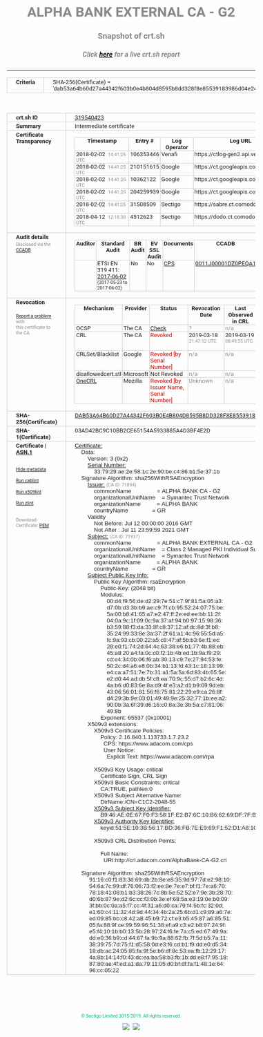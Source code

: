 # ALPHA BANK EXTERNAL CA - G2
### Snapshot of crt.sh
##### Click [here](https://crt.sh/?q=DAB53A64B60D27A44342F603B0E4B804D8595B8DD328F8E85539183986D04E24) for a live crt.sh report

---
<!DOCTYPE HTML PUBLIC "-//W3C//DTD HTML 4.0 Transitional//EN">
<HTML>
<HEAD>
  <META http-equiv="Content-Type" content="text/html; charset=UTF-8">
  <TITLE>crt.sh | dab53a64b60d27a44342f603b0e4b804d8595b8dd328f8e85539183986d04e24</TITLE>
  <META name="description" content="Free CT Log Certificate Search Tool from Sectigo (formerly Comodo CA)">
  <META name="keywords" content="crt.sh, CT, Certificate Transparency, Certificate Search, SSL Certificate, Sectigo, Comodo CA">
  <LINK href="//fonts.googleapis.com/css?family=Roboto+Mono|Roboto:400,400i,700,700i" rel="stylesheet">
  <STYLE type="text/css">
    a {
      white-space: nowrap;
    }
    body {
      color: #888888;
      font: 12pt Roboto, sans-serif;
      padding-top: 10px;
      text-align: center
    }
    form {
      margin: 0px
    }
    span {
      border-radius: 10px
    }
    span.heading {
      color: #888888;
      font: 12pt Roboto, sans-serif
    }
    span.title {
      background-color: #00B373;
      color: #FFFFFF;
      font: bold 18pt Roboto, sans-serif;
      padding: 0px 5px
    }
    span.text {
      color: #888888;
      font: 10pt Roboto, sans-serif
    }
    span.whiteongrey {
      background-color: #D9D9D6;
      color: #FFFFFF;
      font: bold 18pt Roboto, sans-serif;
      padding: 0px 5px
    }
    table {
      border-collapse: collapse;
      color: #222222;
      font: 10pt Roboto, sans-serif;
      margin-left: auto;
      margin-right: auto
    }
    table.options {
      border: none;
      margin-left: 10px
    }
    td, th {
      border: 1px solid #CCCCCC;
      padding: 0px 2px;
      text-align: left;
      vertical-align: top
    }
    td.outer, th.outer {
      border: 1px solid #CCCCCC;
      padding: 2px 20px;
      text-align: left
    }
    th.heading {
      color: #888888;
      font: bold italic 12pt Roboto, sans-serif;
      padding: 20px 0px 0px;
      text-align: center
    }
    th.options, td.options {
      border: none;
      vertical-align: middle
    }
    td.text {
      font: 10pt "Roboto Mono", sans-serif;
      padding: 2px 20px
    }
    td.heading {
      border: none;
      color: #888888;
      font: 12pt Roboto, sans-serif;
      padding-top: 20px;
      text-align: center
    }
    table.lint td, th {
      text-align: center
    }
    .button {
      background-color: #00B373;
      border-radius: 10px;
      color: #FFFFFF;
      font: bold 13pt Roboto, sans-serif
    }
    .copyright {
      font: 8pt Roboto, sans-serif;
      color: #00B373
    }
    .input {
      border: 1px solid #888888;
      font-weight: bold;
      text-align: center
    }
    .small {
      font: 8pt Roboto, sans-serif;
      color: #888888
    }
    .error {
      background-color: #FFDFDF;
      color: #CC0000;
      font-weight: bold
    }
    .fatal {
      background-color: #0000AA;
      color: #FFFFFF;
      font-weight: bold
    }
    .notice {
      background-color: #FFFFDF;
      color: #606000
    }
    .warning {
      background-color: #FFEFDF;
      color: #DF6000
    }
  </STYLE>
</HEAD>
<BODY>

<TABLE>
  <TR>
    <TH class="outer">Criteria</TH>
    <TD class="outer">SHA-256(Certificate) = 'dab53a64b60d27a44342f603b0e4b804d8595b8dd328f8e85539183986d04e24'</TD>
  </TR>
</TABLE>
<BR>
<TABLE>
  <TR>
    <TH class="outer">crt.sh ID</TH>
    <TD class="outer"><A href="?id=319540423">319540423</A></TD>
  </TR>
  <TR>
    <TH class="outer">Summary</TH>
    <TD class="outer">Intermediate certificate</TD>
  </TR>
  <TR>
    <TH class="outer">Certificate<BR>Transparency</TH>
    <TD class="outer">
<TABLE class="options" style="margin-left:0px">
  <TR>
    <TH>Timestamp</TH>
    <TH>Entry #</TH>
    <TH>Log Operator</TH>
    <TH>Log URL</TH>
  </TR>
  <TR>
    <TD>2018-02-02&nbsp; <FONT class="small">14:41:25 UTC</FONT></TD>
    <TD>106353446</TD>
    <TD>Venafi</TD>
    <TD>https://ctlog-gen2.api.venafi.com</TD>
  </TR>
  <TR>
    <TD>2018-02-02&nbsp; <FONT class="small">14:41:25 UTC</FONT></TD>
    <TD>210151615</TD>
    <TD>Google</TD>
    <TD>https://ct.googleapis.com/pilot</TD>
  </TR>
  <TR>
    <TD>2018-02-02&nbsp; <FONT class="small">14:41:25 UTC</FONT></TD>
    <TD>10362122</TD>
    <TD>Google</TD>
    <TD>https://ct.googleapis.com/skydiver</TD>
  </TR>
  <TR>
    <TD>2018-02-02&nbsp; <FONT class="small">14:41:25 UTC</FONT></TD>
    <TD>204259939</TD>
    <TD>Google</TD>
    <TD>https://ct.googleapis.com/rocketeer</TD>
  </TR>
  <TR>
    <TD>2018-02-02&nbsp; <FONT class="small">14:41:25 UTC</FONT></TD>
    <TD>31508509</TD>
    <TD>Sectigo</TD>
    <TD>https://sabre.ct.comodo.com</TD>
  </TR>
  <TR>
    <TD>2018-04-12&nbsp; <FONT class="small">12:18:38 UTC</FONT></TD>
    <TD>4512623</TD>
    <TD>Sectigo</TD>
    <TD>https://dodo.ct.comodo.com</TD>
  </TR>
</TABLE>
    </TD>
  </TR>
  <TR>
    <TH class="outer">Audit details<BR>
      <DIV class="small" style="padding-top:3px">Disclosed via the
        <A href="//ccadb-public.secure.force.com/mozilla/PublicAllIntermediateCerts" target="_blank">CCADB</A></DIV>
    </TH>
    <TD class="outer">
<TABLE class="options" style="margin-left:0px">
  <TR>
    <TH>Auditor</TH>
    <TH>Standard Audit</TH>
    <TH>BR Audit</TH>
    <TH>EV SSL Audit</TH>
    <TH>Documents</TH>
    <TH>CCADB</TH>
    <TH>Root Owner / Certificate</TH>
  </TR>
  <TR>
    <TD style="vertical-align:middle"></TD>
    <TD>ETSI EN 319 411:
      <A href="https://bug1435436.bmoattachments.org/attachment.cgi?id=8948020" target="_blank">2017-06-02</A>
      <BR><FONT style="font-size:8pt">(2017-05-23 to 2017-06-02)</FONT></TD>
    <TD>No    <TD>No    <TD>
      <A href="https://www.symantec.com/content/en/us/about/media/repository/stn-cp.pdf" target="blank">CPS</A>
    </TD>
    <TD><A href="//ccadb.force.com/0011J00001DZ0PEQA1" target="_blank">0011J00001DZ0PEQA1</A></TD>
    <TD><A href="/?id=68409">DigiCert</A></TD>
  </TR>
</TABLE>
    </TD>
  </TR>
  <TR>
    <TH class="outer">Revocation<BR><BR>
      <DIV class="small" style="padding-top:3px"><A href="?id=319540423&opt=problemreporting">Report a problem</A> with<BR>this certificate to the CA</DIV></TH>
    <TD class="outer">
      <TABLE class="options" style="margin-left:0px">
        <TR>
          <TH>Mechanism</TH>
          <TH>Provider</TH>
          <TH>Status</TH>
          <TH>Revocation Date</TH>
          <TH>Last Observed in CRL</TH>
          <TH>Last Checked <SPAN style="color:#CC0000;vertical-align:middle;font-size:70%;font-weight:normal">(Error)</SPAN></TH>
        </TR>
        <TR>
          <TD>OCSP</TD>
          <TD>The CA</TD>
          <TD><A href="?id=319540423&opt=ocsp">Check</A></TD>
          <TD><SPAN style="color:#888888">?</SPAN></TD>
          <TD><SPAN style="color:#888888">n/a</SPAN></TD>
          <TD><SPAN style="color:#888888">?</SPAN></TD>
        </TR>
        <TR>
          <TD>CRL</TD>
          <TD>The CA</TD>
          <TD><SPAN style="color:#CC0000">Revoked</SPAN></TD><TD>2019-03-18&nbsp; <FONT class="small">21:47:12 UTC</FONT></TD><TD>2019-03-19&nbsp; <FONT class="small">08:49:35 UTC</FONT></TD><TD>2019-12-04&nbsp; <FONT class="small">16:43:52 UTC</FONT></TD>
        </TR>
        <TR>
          <TD>CRLSet/Blacklist</TD>
          <TD>Google</TD>
          <TD><SPAN style="color:#CC0000">Revoked [by Serial Number]</SPAN></TD>
          <TD><SPAN style="color:#888888">n/a</SPAN></TD>
          <TD><SPAN style="color:#888888">n/a</SPAN></TD>
          <TD><SPAN style="color:#888888">n/a</SPAN></TD>
        </TR>
        <TR>
          <TD>disallowedcert.stl</TD>
          <TD>Microsoft</TD>
          <TD>Not Revoked</TD>
          <TD><SPAN style="color:#888888">n/a</SPAN></TD>
          <TD><SPAN style="color:#888888">n/a</SPAN></TD>
          <TD><SPAN style="color:#888888">n/a</SPAN></TD>
        </TR>
        <TR>
          <TD><A href="/mozilla-onecrl" target="_blank">OneCRL</A></TD>
          <TD>Mozilla</TD>
          <TD><SPAN style="color:#CC0000">Revoked [by Issuer Name, Serial Number]</SPAN></TD><TD><SPAN style="color:#888888">Unknown</SPAN></TD>
          <TD><SPAN style="color:#888888">n/a</SPAN></TD>
          <TD><SPAN style="color:#888888">n/a</SPAN></TD>
        </TR>
      </TABLE>
    </TD>
  </TR>
  <TR>
    <TH class="outer">SHA-256(Certificate)</TH>
    <TD class="outer"><A href="//censys.io/certificates/dab53a64b60d27a44342f603b0e4b804d8595b8dd328f8e85539183986d04e24">DAB53A64B60D27A44342F603B0E4B804D8595B8DD328F8E85539183986D04E24</A></TD>
  </TR>
  <TR>
    <TH class="outer">SHA-1(Certificate)</TH>
    <TD class="outer">03AD42BC9C10BB2CE65154A5933885A4D3BF4E2D</TD>
  </TR>
  <TR>
    <TH class="outer">Certificate | <A href="?asn1=319540423">ASN.1</A>
      <SPAN class="small"><BR>
      <BR><BR><A href="?id=319540423&opt=nometadata">Hide metadata</A>
      <BR><BR><A href="?id=319540423&opt=cablint">Run cablint</A>
      <BR><BR><A href="?id=319540423&opt=x509lint">Run x509lint</A>
      <BR><BR><A href="?id=319540423&opt=zlint">Run zlint</A>
      <BR><BR><BR>Download Certificate: <A href="?d=319540423">PEM</A>
      </SPAN>
    </TH>
    <TD class="text"><A href="?d=319540423">Certificate:</A><BR>&nbsp;&nbsp;&nbsp;&nbsp;Data:<BR>&nbsp;&nbsp;&nbsp;&nbsp;&nbsp;&nbsp;&nbsp;&nbsp;Version:&nbsp;3&nbsp;(0x2)<BR>&nbsp;&nbsp;&nbsp;&nbsp;&nbsp;&nbsp;&nbsp;&nbsp;<A href="?serial=337929ae2e581c2e90bec486b15e371b">Serial&nbsp;Number:</A><BR>&nbsp;&nbsp;&nbsp;&nbsp;&nbsp;&nbsp;&nbsp;&nbsp;&nbsp;&nbsp;&nbsp;&nbsp;33:79:29:ae:2e:58:1c:2e:90:be:c4:86:b1:5e:37:1b<BR>&nbsp;&nbsp;&nbsp;&nbsp;Signature&nbsp;Algorithm:&nbsp;sha256WithRSAEncryption<BR>&nbsp;&nbsp;&nbsp;&nbsp;&nbsp;&nbsp;&nbsp;&nbsp;<A href="?caid=71894">Issuer:</A> <SPAN class="small">(CA ID: 71894)</SPAN><BR>&nbsp;&nbsp;&nbsp;&nbsp;&nbsp;&nbsp;&nbsp;&nbsp;&nbsp;&nbsp;&nbsp;&nbsp;commonName&nbsp;&nbsp;&nbsp;&nbsp;&nbsp;&nbsp;&nbsp;&nbsp;&nbsp;&nbsp;&nbsp;&nbsp;&nbsp;&nbsp;&nbsp;&nbsp;=&nbsp;ALPHA&nbsp;BANK&nbsp;CA&nbsp;-&nbsp;G2<BR>&nbsp;&nbsp;&nbsp;&nbsp;&nbsp;&nbsp;&nbsp;&nbsp;&nbsp;&nbsp;&nbsp;&nbsp;organizationalUnitName&nbsp;&nbsp;&nbsp;&nbsp;=&nbsp;Symantec&nbsp;Trust&nbsp;Network<BR>&nbsp;&nbsp;&nbsp;&nbsp;&nbsp;&nbsp;&nbsp;&nbsp;&nbsp;&nbsp;&nbsp;&nbsp;organizationName&nbsp;&nbsp;&nbsp;&nbsp;&nbsp;&nbsp;&nbsp;&nbsp;&nbsp;&nbsp;=&nbsp;ALPHA&nbsp;BANK<BR>&nbsp;&nbsp;&nbsp;&nbsp;&nbsp;&nbsp;&nbsp;&nbsp;&nbsp;&nbsp;&nbsp;&nbsp;countryName&nbsp;&nbsp;&nbsp;&nbsp;&nbsp;&nbsp;&nbsp;&nbsp;&nbsp;&nbsp;&nbsp;&nbsp;&nbsp;&nbsp;&nbsp;=&nbsp;GR<BR>&nbsp;&nbsp;&nbsp;&nbsp;&nbsp;&nbsp;&nbsp;&nbsp;Validity<BR>&nbsp;&nbsp;&nbsp;&nbsp;&nbsp;&nbsp;&nbsp;&nbsp;&nbsp;&nbsp;&nbsp;&nbsp;Not&nbsp;Before:&nbsp;Jul&nbsp;12&nbsp;00:00:00&nbsp;2016&nbsp;GMT<BR>&nbsp;&nbsp;&nbsp;&nbsp;&nbsp;&nbsp;&nbsp;&nbsp;&nbsp;&nbsp;&nbsp;&nbsp;Not&nbsp;After&nbsp;:&nbsp;Jul&nbsp;11&nbsp;23:59:59&nbsp;2021&nbsp;GMT<BR>&nbsp;&nbsp;&nbsp;&nbsp;&nbsp;&nbsp;&nbsp;&nbsp;<A href="?caid=71937">Subject:</A> <SPAN class="small">(CA ID: 71937)</SPAN><BR>&nbsp;&nbsp;&nbsp;&nbsp;&nbsp;&nbsp;&nbsp;&nbsp;&nbsp;&nbsp;&nbsp;&nbsp;commonName&nbsp;&nbsp;&nbsp;&nbsp;&nbsp;&nbsp;&nbsp;&nbsp;&nbsp;&nbsp;&nbsp;&nbsp;&nbsp;&nbsp;&nbsp;&nbsp;=&nbsp;ALPHA&nbsp;BANK&nbsp;EXTERNAL&nbsp;CA&nbsp;-&nbsp;G2<BR>&nbsp;&nbsp;&nbsp;&nbsp;&nbsp;&nbsp;&nbsp;&nbsp;&nbsp;&nbsp;&nbsp;&nbsp;organizationalUnitName&nbsp;&nbsp;&nbsp;&nbsp;=&nbsp;Class&nbsp;2&nbsp;Managed&nbsp;PKI&nbsp;Individual&nbsp;Subscriber&nbsp;CA<BR>&nbsp;&nbsp;&nbsp;&nbsp;&nbsp;&nbsp;&nbsp;&nbsp;&nbsp;&nbsp;&nbsp;&nbsp;organizationalUnitName&nbsp;&nbsp;&nbsp;&nbsp;=&nbsp;Symantec&nbsp;Trust&nbsp;Network<BR>&nbsp;&nbsp;&nbsp;&nbsp;&nbsp;&nbsp;&nbsp;&nbsp;&nbsp;&nbsp;&nbsp;&nbsp;organizationName&nbsp;&nbsp;&nbsp;&nbsp;&nbsp;&nbsp;&nbsp;&nbsp;&nbsp;&nbsp;=&nbsp;ALPHA&nbsp;BANK<BR>&nbsp;&nbsp;&nbsp;&nbsp;&nbsp;&nbsp;&nbsp;&nbsp;&nbsp;&nbsp;&nbsp;&nbsp;countryName&nbsp;&nbsp;&nbsp;&nbsp;&nbsp;&nbsp;&nbsp;&nbsp;&nbsp;&nbsp;&nbsp;&nbsp;&nbsp;&nbsp;&nbsp;=&nbsp;GR<BR>&nbsp;&nbsp;&nbsp;&nbsp;&nbsp;&nbsp;&nbsp;&nbsp;<A href="?spkisha256=774efe9cae1e212e57237fd03269eff37644c77779537a9e52a966b7129520e8">Subject&nbsp;Public&nbsp;Key&nbsp;Info:</A><BR>&nbsp;&nbsp;&nbsp;&nbsp;&nbsp;&nbsp;&nbsp;&nbsp;&nbsp;&nbsp;&nbsp;&nbsp;Public&nbsp;Key&nbsp;Algorithm:&nbsp;rsaEncryption<BR>&nbsp;&nbsp;&nbsp;&nbsp;&nbsp;&nbsp;&nbsp;&nbsp;&nbsp;&nbsp;&nbsp;&nbsp;&nbsp;&nbsp;&nbsp;&nbsp;Public-Key:&nbsp;(2048&nbsp;bit)<BR>&nbsp;&nbsp;&nbsp;&nbsp;&nbsp;&nbsp;&nbsp;&nbsp;&nbsp;&nbsp;&nbsp;&nbsp;&nbsp;&nbsp;&nbsp;&nbsp;Modulus:<BR>&nbsp;&nbsp;&nbsp;&nbsp;&nbsp;&nbsp;&nbsp;&nbsp;&nbsp;&nbsp;&nbsp;&nbsp;&nbsp;&nbsp;&nbsp;&nbsp;&nbsp;&nbsp;&nbsp;&nbsp;00:d4:f9:56:de:d2:29:7e:51:c7:9f:81:5a:05:a3:<BR>&nbsp;&nbsp;&nbsp;&nbsp;&nbsp;&nbsp;&nbsp;&nbsp;&nbsp;&nbsp;&nbsp;&nbsp;&nbsp;&nbsp;&nbsp;&nbsp;&nbsp;&nbsp;&nbsp;&nbsp;d7:0b:d3:3b:b9:ae:c9:7f:cb:95:52:24:07:75:be:<BR>&nbsp;&nbsp;&nbsp;&nbsp;&nbsp;&nbsp;&nbsp;&nbsp;&nbsp;&nbsp;&nbsp;&nbsp;&nbsp;&nbsp;&nbsp;&nbsp;&nbsp;&nbsp;&nbsp;&nbsp;5a:00:b8:41:65:a7:e2:47:ff:2e:ed:ee:bb:11:2f:<BR>&nbsp;&nbsp;&nbsp;&nbsp;&nbsp;&nbsp;&nbsp;&nbsp;&nbsp;&nbsp;&nbsp;&nbsp;&nbsp;&nbsp;&nbsp;&nbsp;&nbsp;&nbsp;&nbsp;&nbsp;04:0a:9c:1f:09:0c:9a:37:af:94:b0:97:15:98:36:<BR>&nbsp;&nbsp;&nbsp;&nbsp;&nbsp;&nbsp;&nbsp;&nbsp;&nbsp;&nbsp;&nbsp;&nbsp;&nbsp;&nbsp;&nbsp;&nbsp;&nbsp;&nbsp;&nbsp;&nbsp;b3:59:88:f3:da:33:8f:c8:37:12:af:dc:8d:3f:b8:<BR>&nbsp;&nbsp;&nbsp;&nbsp;&nbsp;&nbsp;&nbsp;&nbsp;&nbsp;&nbsp;&nbsp;&nbsp;&nbsp;&nbsp;&nbsp;&nbsp;&nbsp;&nbsp;&nbsp;&nbsp;35:24:99:33:8e:3a:37:2f:61:a1:4c:96:55:5d:a5:<BR>&nbsp;&nbsp;&nbsp;&nbsp;&nbsp;&nbsp;&nbsp;&nbsp;&nbsp;&nbsp;&nbsp;&nbsp;&nbsp;&nbsp;&nbsp;&nbsp;&nbsp;&nbsp;&nbsp;&nbsp;fc:9a:93:cb:00:22:a5:c8:47:af:5b:b3:6e:f1:ec:<BR>&nbsp;&nbsp;&nbsp;&nbsp;&nbsp;&nbsp;&nbsp;&nbsp;&nbsp;&nbsp;&nbsp;&nbsp;&nbsp;&nbsp;&nbsp;&nbsp;&nbsp;&nbsp;&nbsp;&nbsp;28:e0:f1:74:2d:64:4c:63:38:e6:b1:77:4b:88:eb:<BR>&nbsp;&nbsp;&nbsp;&nbsp;&nbsp;&nbsp;&nbsp;&nbsp;&nbsp;&nbsp;&nbsp;&nbsp;&nbsp;&nbsp;&nbsp;&nbsp;&nbsp;&nbsp;&nbsp;&nbsp;45:a8:20:a4:fa:0c:c0:f2:1b:4b:ed:1b:9a:f9:29:<BR>&nbsp;&nbsp;&nbsp;&nbsp;&nbsp;&nbsp;&nbsp;&nbsp;&nbsp;&nbsp;&nbsp;&nbsp;&nbsp;&nbsp;&nbsp;&nbsp;&nbsp;&nbsp;&nbsp;&nbsp;cd:e4:34:0b:06:f6:ab:30:13:c9:7e:27:94:53:fe:<BR>&nbsp;&nbsp;&nbsp;&nbsp;&nbsp;&nbsp;&nbsp;&nbsp;&nbsp;&nbsp;&nbsp;&nbsp;&nbsp;&nbsp;&nbsp;&nbsp;&nbsp;&nbsp;&nbsp;&nbsp;50:2c:d4:a6:e8:0b:34:b1:13:fd:43:1c:18:13:99:<BR>&nbsp;&nbsp;&nbsp;&nbsp;&nbsp;&nbsp;&nbsp;&nbsp;&nbsp;&nbsp;&nbsp;&nbsp;&nbsp;&nbsp;&nbsp;&nbsp;&nbsp;&nbsp;&nbsp;&nbsp;e4:ca:a7:51:7e:7b:31:a1:5a:5a:6d:83:4b:65:5e:<BR>&nbsp;&nbsp;&nbsp;&nbsp;&nbsp;&nbsp;&nbsp;&nbsp;&nbsp;&nbsp;&nbsp;&nbsp;&nbsp;&nbsp;&nbsp;&nbsp;&nbsp;&nbsp;&nbsp;&nbsp;e2:d0:44:ad:db:5f:c8:ea:70:9c:55:d7:b2:6c:4d:<BR>&nbsp;&nbsp;&nbsp;&nbsp;&nbsp;&nbsp;&nbsp;&nbsp;&nbsp;&nbsp;&nbsp;&nbsp;&nbsp;&nbsp;&nbsp;&nbsp;&nbsp;&nbsp;&nbsp;&nbsp;4a:b6:d0:83:6e:8a:d9:4f:e3:a2:d1:b9:09:9d:eb:<BR>&nbsp;&nbsp;&nbsp;&nbsp;&nbsp;&nbsp;&nbsp;&nbsp;&nbsp;&nbsp;&nbsp;&nbsp;&nbsp;&nbsp;&nbsp;&nbsp;&nbsp;&nbsp;&nbsp;&nbsp;43:06:56:01:81:56:f6:75:81:22:29:e9:ca:26:8f:<BR>&nbsp;&nbsp;&nbsp;&nbsp;&nbsp;&nbsp;&nbsp;&nbsp;&nbsp;&nbsp;&nbsp;&nbsp;&nbsp;&nbsp;&nbsp;&nbsp;&nbsp;&nbsp;&nbsp;&nbsp;d4:29:3b:9e:03:01:49:49:9e:25:32:77:1b:ee:a2:<BR>&nbsp;&nbsp;&nbsp;&nbsp;&nbsp;&nbsp;&nbsp;&nbsp;&nbsp;&nbsp;&nbsp;&nbsp;&nbsp;&nbsp;&nbsp;&nbsp;&nbsp;&nbsp;&nbsp;&nbsp;90:0b:3a:6f:39:d6:16:c0:8a:3e:3b:5a:c7:81:06:<BR>&nbsp;&nbsp;&nbsp;&nbsp;&nbsp;&nbsp;&nbsp;&nbsp;&nbsp;&nbsp;&nbsp;&nbsp;&nbsp;&nbsp;&nbsp;&nbsp;&nbsp;&nbsp;&nbsp;&nbsp;49:8b<BR>&nbsp;&nbsp;&nbsp;&nbsp;&nbsp;&nbsp;&nbsp;&nbsp;&nbsp;&nbsp;&nbsp;&nbsp;&nbsp;&nbsp;&nbsp;&nbsp;Exponent:&nbsp;65537&nbsp;(0x10001)<BR>&nbsp;&nbsp;&nbsp;&nbsp;&nbsp;&nbsp;&nbsp;&nbsp;X509v3&nbsp;extensions:<BR>&nbsp;&nbsp;&nbsp;&nbsp;&nbsp;&nbsp;&nbsp;&nbsp;&nbsp;&nbsp;&nbsp;&nbsp;X509v3&nbsp;Certificate&nbsp;Policies:&nbsp;<BR>&nbsp;&nbsp;&nbsp;&nbsp;&nbsp;&nbsp;&nbsp;&nbsp;&nbsp;&nbsp;&nbsp;&nbsp;&nbsp;&nbsp;&nbsp;&nbsp;Policy:&nbsp;2.16.840.1.113733.1.7.23.2<BR>&nbsp;&nbsp;&nbsp;&nbsp;&nbsp;&nbsp;&nbsp;&nbsp;&nbsp;&nbsp;&nbsp;&nbsp;&nbsp;&nbsp;&nbsp;&nbsp;&nbsp;&nbsp;CPS:&nbsp;https://www.adacom.com/cps<BR>&nbsp;&nbsp;&nbsp;&nbsp;&nbsp;&nbsp;&nbsp;&nbsp;&nbsp;&nbsp;&nbsp;&nbsp;&nbsp;&nbsp;&nbsp;&nbsp;&nbsp;&nbsp;User&nbsp;Notice:<BR>&nbsp;&nbsp;&nbsp;&nbsp;&nbsp;&nbsp;&nbsp;&nbsp;&nbsp;&nbsp;&nbsp;&nbsp;&nbsp;&nbsp;&nbsp;&nbsp;&nbsp;&nbsp;&nbsp;&nbsp;Explicit&nbsp;Text:&nbsp;https://www.adacom.com/rpa<BR><BR>&nbsp;&nbsp;&nbsp;&nbsp;&nbsp;&nbsp;&nbsp;&nbsp;&nbsp;&nbsp;&nbsp;&nbsp;X509v3&nbsp;Key&nbsp;Usage:&nbsp;critical<BR>&nbsp;&nbsp;&nbsp;&nbsp;&nbsp;&nbsp;&nbsp;&nbsp;&nbsp;&nbsp;&nbsp;&nbsp;&nbsp;&nbsp;&nbsp;&nbsp;Certificate&nbsp;Sign,&nbsp;CRL&nbsp;Sign<BR>&nbsp;&nbsp;&nbsp;&nbsp;&nbsp;&nbsp;&nbsp;&nbsp;&nbsp;&nbsp;&nbsp;&nbsp;X509v3&nbsp;Basic&nbsp;Constraints:&nbsp;critical<BR>&nbsp;&nbsp;&nbsp;&nbsp;&nbsp;&nbsp;&nbsp;&nbsp;&nbsp;&nbsp;&nbsp;&nbsp;&nbsp;&nbsp;&nbsp;&nbsp;CA:TRUE,&nbsp;pathlen:0<BR>&nbsp;&nbsp;&nbsp;&nbsp;&nbsp;&nbsp;&nbsp;&nbsp;&nbsp;&nbsp;&nbsp;&nbsp;X509v3&nbsp;Subject&nbsp;Alternative&nbsp;Name:&nbsp;<BR>&nbsp;&nbsp;&nbsp;&nbsp;&nbsp;&nbsp;&nbsp;&nbsp;&nbsp;&nbsp;&nbsp;&nbsp;&nbsp;&nbsp;&nbsp;&nbsp;DirName:/CN=C1C2-2048-55<BR>&nbsp;&nbsp;&nbsp;&nbsp;&nbsp;&nbsp;&nbsp;&nbsp;&nbsp;&nbsp;&nbsp;&nbsp;<A href="?ski=b946ae0e67f0f3581fe2b76c10b66269df7fb74b">X509v3&nbsp;Subject&nbsp;Key&nbsp;Identifier:</A><BR>&nbsp;&nbsp;&nbsp;&nbsp;&nbsp;&nbsp;&nbsp;&nbsp;&nbsp;&nbsp;&nbsp;&nbsp;&nbsp;&nbsp;&nbsp;&nbsp;B9:46:AE:0E:67:F0:F3:58:1F:E2:B7:6C:10:B6:62:69:DF:7F:B7:4B<BR>&nbsp;&nbsp;&nbsp;&nbsp;&nbsp;&nbsp;&nbsp;&nbsp;&nbsp;&nbsp;&nbsp;&nbsp;<A href="?ski=515e103b5617bd36fb7ee969f152d1a81c72bacf">X509v3&nbsp;Authority&nbsp;Key&nbsp;Identifier:</A><BR>&nbsp;&nbsp;&nbsp;&nbsp;&nbsp;&nbsp;&nbsp;&nbsp;&nbsp;&nbsp;&nbsp;&nbsp;&nbsp;&nbsp;&nbsp;&nbsp;keyid:51:5E:10:3B:56:17:BD:36:FB:7E:E9:69:F1:52:D1:A8:1C:72:BA:CF<BR><BR>&nbsp;&nbsp;&nbsp;&nbsp;&nbsp;&nbsp;&nbsp;&nbsp;&nbsp;&nbsp;&nbsp;&nbsp;X509v3&nbsp;CRL&nbsp;Distribution&nbsp;Points:&nbsp;<BR><BR>&nbsp;&nbsp;&nbsp;&nbsp;&nbsp;&nbsp;&nbsp;&nbsp;&nbsp;&nbsp;&nbsp;&nbsp;&nbsp;&nbsp;&nbsp;&nbsp;Full&nbsp;Name:<BR>&nbsp;&nbsp;&nbsp;&nbsp;&nbsp;&nbsp;&nbsp;&nbsp;&nbsp;&nbsp;&nbsp;&nbsp;&nbsp;&nbsp;&nbsp;&nbsp;&nbsp;&nbsp;URI:http://crl.adacom.com/AlphaBank-CA-G2.crl<BR><BR>&nbsp;&nbsp;&nbsp;&nbsp;Signature&nbsp;Algorithm:&nbsp;sha256WithRSAEncryption<BR>&nbsp;&nbsp;&nbsp;&nbsp;&nbsp;&nbsp;&nbsp;&nbsp;&nbsp;91:16:c0:f1:83:3d:69:db:2b:8e:e8:35:9d:97:7d:e2:98:10:<BR>&nbsp;&nbsp;&nbsp;&nbsp;&nbsp;&nbsp;&nbsp;&nbsp;&nbsp;54:6a:7c:99:df:76:06:73:f2:ee:8e:7e:e7:bf:f1:7e:a6:70:<BR>&nbsp;&nbsp;&nbsp;&nbsp;&nbsp;&nbsp;&nbsp;&nbsp;&nbsp;78:18:41:08:b1:b3:38:26:7c:8b:5e:52:52:e7:9e:3b:28:70:<BR>&nbsp;&nbsp;&nbsp;&nbsp;&nbsp;&nbsp;&nbsp;&nbsp;&nbsp;d0:6b:87:9e:d2:6c:cc:f3:0b:3e:ef:68:5a:e3:19:0e:b0:09:<BR>&nbsp;&nbsp;&nbsp;&nbsp;&nbsp;&nbsp;&nbsp;&nbsp;&nbsp;3f:bb:0c:0a:a5:f7:cc:4f:31:a6:d0:ca:79:f4:5b:fc:32:0d:<BR>&nbsp;&nbsp;&nbsp;&nbsp;&nbsp;&nbsp;&nbsp;&nbsp;&nbsp;e1:60:c4:11:32:4d:9d:44:34:4b:2a:25:6b:d1:c9:89:a6:7e:<BR>&nbsp;&nbsp;&nbsp;&nbsp;&nbsp;&nbsp;&nbsp;&nbsp;&nbsp;ed:09:85:bb:c8:42:a8:45:b9:72:cf:e3:b5:45:87:a6:85:51:<BR>&nbsp;&nbsp;&nbsp;&nbsp;&nbsp;&nbsp;&nbsp;&nbsp;&nbsp;05:fa:88:9f:ce:99:59:96:51:38:ef:a9:c3:e2:b8:97:24:9f:<BR>&nbsp;&nbsp;&nbsp;&nbsp;&nbsp;&nbsp;&nbsp;&nbsp;&nbsp;e5:f4:10:1b:b0:13:5b:28:97:24:f6:fe:7a:c5:ed:67:49:9a:<BR>&nbsp;&nbsp;&nbsp;&nbsp;&nbsp;&nbsp;&nbsp;&nbsp;&nbsp;dd:e0:36:b9:cd:44:67:fa:9b:9a:88:62:fb:7f:5d:b5:7a:11:<BR>&nbsp;&nbsp;&nbsp;&nbsp;&nbsp;&nbsp;&nbsp;&nbsp;&nbsp;38:39:75:7d:75:f1:d5:58:0d:e3:f6:cd:b1:f9:dd:e0:d5:34:<BR>&nbsp;&nbsp;&nbsp;&nbsp;&nbsp;&nbsp;&nbsp;&nbsp;&nbsp;18:db:ac:24:05:85:fa:9f:5e:b6:df:8c:53:ea:fb:12:29:17:<BR>&nbsp;&nbsp;&nbsp;&nbsp;&nbsp;&nbsp;&nbsp;&nbsp;&nbsp;4a:8b:14:14:f0:43:dc:ea:ba:58:b3:fb:1b:dd:e8:f7:95:18:<BR>&nbsp;&nbsp;&nbsp;&nbsp;&nbsp;&nbsp;&nbsp;&nbsp;&nbsp;87:80:ae:4f:ed:a1:da:79:11:05:d0:bf:df:fa:f1:48:1e:64:<BR>&nbsp;&nbsp;&nbsp;&nbsp;&nbsp;&nbsp;&nbsp;&nbsp;&nbsp;96:cc:05:22<BR>    </TD>
  </TR>
</TABLE>

  <BR><BR><BR>

  <P class="copyright">&copy; Sectigo Limited 2015-2019. All rights reserved.</P>
  <DIV>
    <A href="https://sectigo.com/"><IMG src="/sectigo_s.png"></A>
    &nbsp;<A href="https://github.com/crtsh"><IMG src="/GitHub-Mark-32px.png"></A>
  </DIV>
</BODY>
</HTML>
